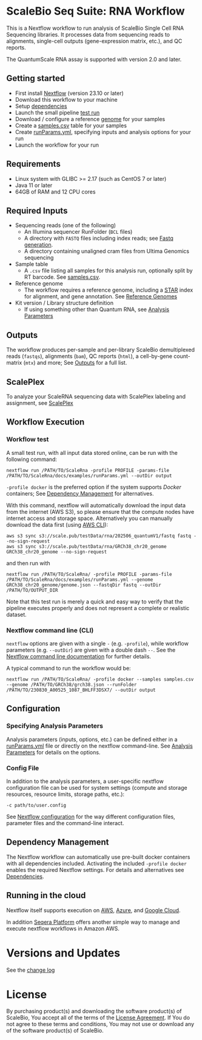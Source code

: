 # ScaleBio Seq Suite: RNA Workflow

This is a Nextflow workflow to run analysis of ScaleBio Single Cell RNA Sequencing libraries. It processes data from sequencing reads to alignments, single-cell outputs (gene-expression matrix, etc.), and QC reports.

The QuantumScale RNA assay is supported with version 2.0 and later.

## Getting started
* First install [Nextflow](http://www.nextflow.io) (version 23.10 or later)
* Download this workflow to your machine
* Setup [dependencies](docs/dependencies.md)
* Launch the small pipeline [test run](#workflow-test)
* Download / configure a reference [genome](docs/genomes.md) for your samples
* Create a [samples.csv](docs/samplesCsv.md) table for your samples
* Create [runParams.yml](docs/analysisParameters.md), specifying inputs and analysis options for your run
* Launch the workflow for your run

## Requirements
* Linux system with GLIBC >= 2.17 (such as CentOS 7 or later)
* Java 11 or later
* 64GB of RAM and 12 CPU cores

## Required Inputs
* Sequencing reads (one of the following)
    * An Illumina sequencer RunFolder (`BCL` files)
    * A directory with `FASTQ` files including index reads; see [Fastq generation](docs/fastqGeneration.md).
    * A directory containing unaligned cram files from Ultima Genomics sequencing
* Sample table
    * A `.csv` file listing all samples for this analysis run, optionally split by RT barcode. See [samples.csv](docs/samplesCsv.md).
* Reference genome
    * The workflow requires a reference genome, including a [STAR](https://github.com/alexdobin/STAR) index for alignment, and gene annotation. See [Reference Genomes](docs/genomes.md)
* Kit version / Library structure definition
    * If using something other than Quantum RNA, see [Analysis Parameters](docs/analysisParameters.md#kit-version)

## Outputs
The workflow produces per-sample and per-library ScaleBio demultiplexed reads (`fastqs`), alignments (`bam`), QC reports (`html`), a cell-by-gene count-matrix (`mtx`) and more; See [Outputs](docs/outputs.md) for a full list.

## ScalePlex
To analyze your ScaleRNA sequencing data with ScalePlex labeling and assignment, see [ScalePlex](docs/scalePlex.md)

## Workflow Execution
### Workflow test
A small test run, with all input data stored online, can be run with the following command:

`nextflow run /PATH/TO/ScaleRna -profile PROFILE -params-file /PATH/TO/ScaleRna/docs/examples/runParams.yml --outDir output`

`-profile docker` is the preferred option if the system supports _Docker_ containers;  See [Dependency Management](#dependency-management) for alternatives.

With this command, nextflow will automatically download the input data from the internet (AWS S3), so please ensure that the compute nodes have internet access and storage space. Alternatively you can manually download the data first (using [AWS CLI](https://docs.aws.amazon.com/cli/latest/userguide/cli-chap-welcome.html)):
```
aws s3 sync s3://scale.pub/testData/rna/202506_quantumV1/fastq fastq --no-sign-request
aws s3 sync s3://scale.pub/testData/rna/GRCh38_chr20_genome GRCh38_chr20_genome --no-sign-request
```
and then run with
```
nextflow run /PATH/TO/ScaleRna/ -profile PROFILE -params-file /PATH/TO/ScaleRna/docs/examples/runParams.yml --genome GRCh38_chr20_genome/genome.json --fastqDir fastq --outDir /PATH/TO/OUTPUT_DIR
```

Note that this test run is merely a quick and easy way to verify that the pipeline executes properly and does not represent a complete or realistic dataset.

### Nextflow command line (CLI)
`nextflow` options are given with a single `-` (e.g. `-profile`), while workflow parameters (e.g. `--outDir`) are given with a double dash `--`. See the [Nextflow command line documentation](https://www.nextflow.io/docs/latest/cli.html) for further details.

A typical command to run the workflow would be:

```
nextflow run /PATH/TO/ScaleRna/ -profile docker --samples samples.csv --genome /PATH/TO/GRCh38/grch38.json --runFolder /PATH/TO/230830_A00525_1087_BHLFF3DSX7/ --outDir output
```

## Configuration
### Specifying Analysis Parameters
Analysis parameters (inputs, options, etc.) can be defined either in a [runParams.yml](docs/examples/runParams.yml) file or directly on the nextflow command-line. See [Analysis Parameters](docs/analysisParameters.md) for details on the options.

### Config File
In addition to the analysis parameters, a user-specific nextflow configuration file can be used for system settings (compute and storage resources, resource limits, storage paths, etc.):

`-c path/to/user.config`

See [Nextflow configuration](https://www.nextflow.io/docs/latest/config.html) for the way different configuration files, parameter files and the command-line interact.

## Dependency Management
The Nextflow workflow can automatically use pre-built docker containers with all dependencies included. Activating the included `-profile docker` enables the required Nextflow settings. For details and alternatives see [Dependencies](docs/dependencies.md).

## Running in the cloud
Nextflow itself supports execution on [AWS](https://www.nextflow.io/docs/latest/aws.html), [Azure](https://www.nextflow.io/docs/latest/azure.html), and [Google Cloud](https://www.nextflow.io/docs/latest/google.html). 

In addition [Seqera Platform](https://seqera.io/platform/) offers another simple way to manage and execute nextflow workflows in Amazon AWS.

# Versions and Updates
See the [change log](changelog.md)

# License
By purchasing product(s) and downloading the software product(s) of ScaleBio, You accept all of the terms of the [License Agreement](LICENSE.md). If You do not agree to these terms and conditions, You may not use or download any of the software product(s) of ScaleBio.

